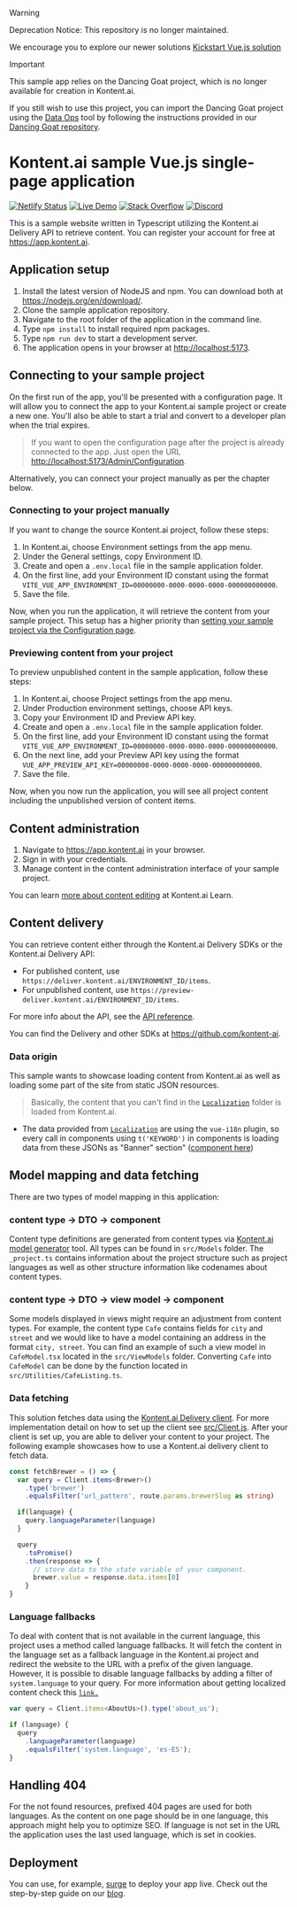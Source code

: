 > [!Warning]
> Deprecation Notice: This repository is no longer maintained.
>
> We encourage you to explore our newer solutions [Kickstart Vue.js solution](https://github.com/kontent-ai/kickstart-vue-app)

> [!IMPORTANT]
> This sample app relies on the Dancing Goat project, which is no longer available for creation in Kontent.ai.
>
> If you still wish to use this project, you can import the Dancing Goat project using the [Data Ops](https://github.com/kontent-ai/data-ops) tool by following the instructions provided in our [Dancing Goat repository](https://github.com/kontent-ai-bot/dancing-goat).

# Kontent.ai sample Vue.js single-page application

[![Netlify Status](https://api.netlify.com/api/v1/badges/cb6d3394-1ee9-491d-949f-8e9d4740ff36/deploy-status)](https://app.netlify.com/sites/kontent-sample-app-vue/deploys)
[![Live Demo](https://img.shields.io/badge/live-demo-brightgreen.svg)](https://kontent-sample-app-vue.netlify.app/)
[![Stack Overflow](https://img.shields.io/badge/Stack%20Overflow-ASK%20NOW-FE7A16.svg?logo=stackoverflow&logoColor=white)](https://stackoverflow.com/tags/kontent-ai)
[![Discord](https://img.shields.io/discord/821885171984891914?label=Discord&logo=Discord&logoColor=white)](https://discord.gg/SKCxwPtevJ)

This is a sample website written in Typescript utilizing the Kontent.ai Delivery API to retrieve content. You can register your account for free at <https://app.kontent.ai>.

## Application setup

1. Install the latest version of NodeJS and npm. You can download both at <https://nodejs.org/en/download/>.
2. Clone the sample application repository.
3. Navigate to the root folder of the application in the command line.
4. Type `npm install` to install required npm packages.
5. Type `npm run dev` to start a development server.
6. The application opens in your browser at <http://localhost:5173>.

## Connecting to your sample project

On the first run of the app, you'll be presented with a configuration page. It will allow you to connect the app to your Kontent.ai sample project or create a new one. You'll also be able to start a trial and convert to a developer plan when the trial expires.

> If you want to open the configuration page after the project is already connected to the app. Just open the URL <http://localhost:5173/Admin/Configuration>.

Alternatively, you can connect your project manually as per the chapter below.

### Connecting to your project manually

If you want to change the source Kontent.ai project, follow these steps:

1. In Kontent.ai, choose Environment settings from the app menu.
2. Under the General settings, copy Environment ID.
4. Create and open a `.env.local` file in the sample application folder.
5. On the first line, add your Environment ID constant using the format `VITE_VUE_APP_ENVIRONMENT_ID=00000000-0000-0000-0000-000000000000`.
6. Save the file.

Now, when you run the application, it will retrieve the content from your sample project. This setup has a higher priority than [setting your sample project via the Configuration page](#connecting-to-your-sample-project).

### Previewing content from your project

To preview unpublished content in the sample application, follow these steps:

1. In Kontent.ai, choose Project settings from the app menu.
2. Under Production environment settings, choose API keys.
3. Copy your Environment ID and Preview API key.
4. Create and open a `.env.local` file in the sample application folder.
5. On the first line, add your Environment ID constant using the format `VITE_VUE_APP_ENVIRONMENT_ID=00000000-0000-0000-0000-000000000000`.
6. On the next line, add your Preview API key using the format `VUE_APP_PREVIEW_API_KEY=00000000-0000-0000-0000-000000000000`.
7. Save the file.

Now, when you now run the application, you will see all project content including the unpublished version of content items.

## Content administration

1. Navigate to <https://app.kontent.ai> in your browser.
2. Sign in with your credentials.
3. Manage content in the content administration interface of your sample project.

You can learn [more about content editing](https://kontent.ai/learn/tutorials/write-and-collaborate/create-content/introducing-content-items) at Kontent.ai Learn.

## Content delivery

You can retrieve content either through the Kontent.ai Delivery SDKs or the Kontent.ai Delivery API:

- For published content, use `https://deliver.kontent.ai/ENVIRONMENT_ID/items`.
- For unpublished content, use `https://preview-deliver.kontent.ai/ENVIRONMENT_ID/items`.

For more info about the API, see the [API reference](hhttps://kontent.ai/learn/reference/kontent-apis-overview/).

You can find the Delivery and other SDKs at <https://github.com/kontent-ai>.

### Data origin

This sample wants to showcase loading content from Kontent.ai as well as loading some part of the site from static JSON resources.

> Basically, the content that you can't find in the [`Localization`](https://github.com/kontent-ai/sample-app-vue/tree/master/src/Localization) folder is loaded from Kontent.ai.

- The data provided from [`Localization`](https://github.com/kontent-ai/kontent-sample-app-vue/tree/master/src/Localization) are using the `vue-i18n` plugin, so every call in components using `t('KEYWORD')` in components is loading data from these JSONs as "Banner" section" ([component here](https://github.com/kontent-ai/kontent-sample-app-vue/blob/master/src/components/Banner.vue#L6))

## Model mapping and data fetching

There are two types of model mapping in this application:

### content type -> DTO -> component

Content type definitions are generated from content types via [Kontent.ai model generator](https://github.com/kontent-ai/model-generator-js) tool. All types can be found in `src/Models` folder. The `_project.ts` contains information about the project structure such as project languages as well as other structure information like codenames about content types.

### content type -> DTO -> view model -> component

Some models displayed in views might require an adjustment from content types. For example, the content type `Cafe`  contains fields for `city` and `street` and we would like to have a model containing an address in the format `city, street`. You can find an example of such a view model in `CafeModel.tsx` located in the `src/ViewModels` folder. Converting `Cafe` into `CafeModel` can be done by the function located in `src/Utilities/CafeListing.ts`.

### Data fetching

This solution fetches data using the [Kontent.ai Delivery client](https://github.com/kontent-ai/delivery-sdk-js). For more implementation detail on how to set up the client see [src/Client.js](https://github.com/kontent-ai/sample-app-vue/blob/master/src/Client.ts). After your client is set up, you are able to deliver your content to your project. The following example showcases how to use a Kontent.ai delivery client to fetch data.

```ts
const fetchBrewer = () => {
  var query = Client.items<Brewer>()
    .type('brewer')
    .equalsFilter('url_pattern', route.params.brewerSlug as string)

  if(language) {
    query.languageParameter(language)
  }

  query
    .toPromise()
    .then(response => {
      // store data to the state variable of your component.
      brewer.value = response.data.items[0]
    }
}
```

### Language fallbacks

To deal with content that is not available in the current language, this project uses a method called language fallbacks. It will fetch the content in the language set as a fallback language in the Kontent.ai project and redirect the website to the URL with a prefix of the given language. However, it is possible to disable language fallbacks by adding a filter of `system.language` to your query. For more information about getting localized content check this [`link.`](https://kontent.ai/learn/tutorials/develop-apps/get-content/localized-content-items/?tech=javascript)

```js
var query = Client.items<AboutUs>().type('about_us');

if (language) {
  query
    .languageParameter(language)
    .equalsFilter('system.language', 'es-ES');
}
```

## Handling 404

For the not found resources, prefixed 404 pages are used for both languages. As the content on one page should be in one language, this approach might help you to optimize SEO. If language is not set in the URL the application uses the last used language, which is set in cookies.

## Deployment

You can use, for example, [surge](http://surge.sh/) to deploy your app live. Check out the step-by-step guide on our [blog](https://kontent.ai/blog/3-steps-to-rapidly-deploy-headless-single-page-app).

